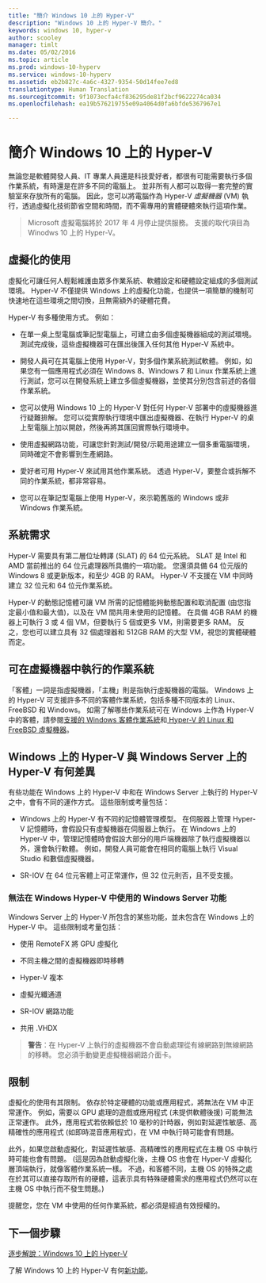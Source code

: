 ```yaml
---
title: "簡介 Windows 10 上的 Hyper-V"
description: "Windows 10 上的 Hyper-V 簡介。"
keywords: windows 10, hyper-v
author: scooley
manager: timlt
ms.date: 05/02/2016
ms.topic: article
ms.prod: windows-10-hyperv
ms.service: windows-10-hyperv
ms.assetid: eb2b827c-4a6c-4327-9354-50d14fee7ed8
translationtype: Human Translation
ms.sourcegitcommit: 9f1073ecfa4cf836295de81f2bcf9622274ca034
ms.openlocfilehash: ea19b576219755e09a4064d0fa6bfde5367967e1

---
```


# 簡介 Windows 10 上的 Hyper-V

無論您是軟體開發人員、IT 專業人員還是科技愛好者，都很有可能需要執行多個作業系統，有時還是在許多不同的電腦上。 並非所有人都可以取得一套完整的實驗室來存放所有的電腦。 因此，您可以將電腦作為 Hyper-V *虛擬機器* (VM) 執行，透過虛擬化技術節省空間和時間，而不需專用的實體硬體來執行這項作業。

> Microsoft 虛擬電腦將於 2017 年 4 月停止提供服務。 支援的取代項目為 Winodws 10 上的 Hyper-V。 

## 虛擬化的使用
虛擬化可讓任何人輕鬆維護由眾多作業系統、軟體設定和硬體設定組成的多個測試環境。  Hyper-V 不僅提供 Windows 上的虛擬化功能，也提供一項簡單的機制可快速地在這些環境之間切換，且無需額外的硬體花費。    

Hyper-V 有多種使用方式。 例如：

- 在單一桌上型電腦或筆記型電腦上，可建立由多個虛擬機器組成的測試環境。 測試完成後，這些虛擬機器可在匯出後匯入任何其他 Hyper-V 系統中。

- 開發人員可在其電腦上使用 Hyper-V，對多個作業系統測試軟體。 例如，如果您有一個應用程式必須在 Windows 8、Windows 7 和 Linux 作業系統上進行測試，您可以在開發系統上建立多個虛擬機器，並使其分別包含前述的各個作業系統。

- 您可以使用 Windows 10 上的 Hyper-V 對任何 Hyper-V 部署中的虛擬機器進行疑難排解。 您可以從實際執行環境中匯出虛擬機器、在執行 Hyper-V 的桌上型電腦上加以開啟，然後再將其匯回實際執行環境中。 

- 使用虛擬網路功能，可讓您針對測試/開發/示範用途建立一個多重電腦環境，同時確定不會影響到生產網路。

- 愛好者可用 Hyper-V 來試用其他作業系統。 透過 Hyper-V，要整合或拆解不同的作業系統，都非常容易。

- 您可以在筆記型電腦上使用 Hyper-V，來示範舊版的 Windows 或非 Windows 作業系統。 


## 系統需求
Hyper-V 需要具有第二層位址轉譯 (SLAT) 的 64 位元系統。 SLAT 是 Intel 和 AMD 當前推出的 64 位元處理器所具備的一項功能。 您還須具備 64 位元版的 Windows 8 或更新版本，和至少 4GB 的 RAM。 Hyper-V 不支援在 VM 中同時建立 32 位元和 64 位元作業系統。

Hyper-V 的動態記憶體可讓 VM 所需的記憶體能夠動態配置和取消配置 (由您指定最小值和最大值)，以及在 VM 間共用未使用的記憶體。 在具備 4GB RAM 的機器上可執行 3 或 4 個 VM，但要執行 5 個或更多 VM，則需要更多 RAM。 反之，您也可以建立具有 32 個處理器和 512GB RAM 的大型 VM，視您的實體硬體而定。

## 可在虛擬機器中執行的作業系統
「客體」一詞是指虛擬機器，「主機」則是指執行虛擬機器的電腦。 Windows 上的 Hyper-V 可支援許多不同的客體作業系統，包括多種不同版本的 Linux、FreeBSD 和 Windows。 如需了解哪些作業系統可在 Windows 上作為 Hyper-V 中的客體，請參閱[支援的 Windows 客體作業系統](supported_guest_os.md)和[ Hyper-V 的 Linux 和 FreeBSD 虛擬機器](https://technet.microsoft.com/library/dn531030.aspx)。 

## Windows 上的 Hyper-V 與 Windows Server 上的 Hyper-V 有何差異
有些功能在 Windows 上的 Hyper-V 中和在 Windows Server 上執行的 Hyper-V 之中，會有不同的運作方式。 這些限制或考量包括：

- Windows 上的 Hyper-V 有不同的記憶體管理模型。 在伺服器上管理 Hyper-V 記憶體時，會假設只有虛擬機器在伺服器上執行。 在 Windows 上的 Hyper-V 中，管理記憶體時會假設大部分的用戶端機器除了執行虛擬機器以外，還會執行軟體。 例如，開發人員可能會在相同的電腦上執行 Visual Studio 和數個虛擬機器。

- SR-IOV 在 64 位元客體上可正常運作，但 32 位元則否，且不受支援。

### 無法在 Windows Hyper-V 中使用的 Windows Server 功能
Windows Server 上的 Hyper-V 所包含的某些功能，並未包含在 Windows 上的 Hyper-V 中。 這些限制或考量包括：

- 使用 RemoteFX 將 GPU 虛擬化 

- 不同主機之間的虛擬機器即時移轉

- Hyper-V 複本

- 虛擬光纖通道

- SR-IOV 網路功能

- 共用 .VHDX

> **警告**：在 Hyper-V 上執行的虛擬機器不會自動處理從有線網路到無線網路的移轉。 您必須手動變更虛擬機器網路介面卡。

## 限制
虛擬化的使用有其限制。 依存於特定硬體的功能或應用程式，將無法在 VM 中正常運作。 例如，需要以 GPU 處理的遊戲或應用程式 (未提供軟體後援) 可能無法正常運作。 此外，應用程式若依賴低於 10 毫秒的計時器，例如對延遲性敏感、高精確性的應用程式 (如即時混音應用程式)，在 VM 中執行時可能會有問題。

此外，如果您啟動虛擬化，對延遲性敏感、高精確性的應用程式在主機 OS 中執行時可能也會有問題。 (這是因為啟動虛擬化後，主機 OS 也會在 Hyper-V 虛擬化層頂端執行，就像客體作業系統一樣。 不過，和客體不同，主機 OS 的特殊之處在於其可以直接存取所有的硬體，這表示具有特殊硬體需求的應用程式仍然可以在主機 OS 中執行而不發生問題。)

提醒您，您在 VM 中使用的任何作業系統，都必須是經過有效授權的。

## 下一個步驟
[逐步解說：Windows 10 上的 Hyper-V](..\quick_start\walkthrough.md) 

了解 Windows 10 上的 Hyper-V 有何[新功能](whats_new.md)。




<!--HONumber=Jun16_HO4-->


